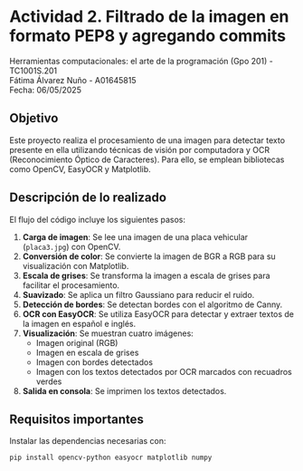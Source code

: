 # Actividad 2. Filtrado de la imagen en formato PEP8 y agregando commits
 Herramientas computacionales: el arte de la programación (Gpo 201) - TC1001S.201 <br/>
 Fátima Álvarez Nuño - A01645815 <br/>
 Fecha: 06/05/2025 <br/>

## Objetivo
Este proyecto realiza el procesamiento de una imagen para detectar texto presente en ella utilizando técnicas de visión por computadora y OCR (Reconocimiento Óptico de Caracteres). Para ello, se emplean bibliotecas como OpenCV, EasyOCR y Matplotlib.

## Descripción de lo realizado
 El flujo del código incluye los siguientes pasos:

1. **Carga de imagen**: Se lee una imagen de una placa vehicular (`placa3.jpg`) con OpenCV.
2. **Conversión de color**: Se convierte la imagen de BGR a RGB para su visualización con Matplotlib.
3. **Escala de grises**: Se transforma la imagen a escala de grises para facilitar el procesamiento.
4. **Suavizado**: Se aplica un filtro Gaussiano para reducir el ruido.
5. **Detección de bordes**: Se detectan bordes con el algoritmo de Canny.
6. **OCR con EasyOCR**: Se utiliza EasyOCR para detectar y extraer textos de la imagen en español e inglés.
7. **Visualización**: Se muestran cuatro imágenes:
   - Imagen original (RGB)
   - Imagen en escala de grises
   - Imagen con bordes detectados
   - Imagen con los textos detectados por OCR marcados con recuadros verdes
8. **Salida en consola**: Se imprimen los textos detectados.

## Requisitos importantes
Instalar las dependencias necesarias con:

```bash
pip install opencv-python easyocr matplotlib numpy
